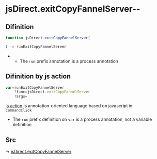 # jsDirect.exitCopyFannelServer--

## Difinition

```js.js
function jsDirect.exitCopyFannelServer(

) -> runExitCopyFannelServer
```

- - The `run` prefix annotation is a process annotation


## Difinition by js action

```js.js
var=runExitCopyFannelServer
	?func=jsDirect.exitCopyFannelServer
	?args=

```

[js action](#) is annotation-oriented language based on javascript in `CommandClick`

- The `run` prefix definition on `var` is a process annotation, not a variable definition

## Src

-> [jsDirect.exitCopyFannelServer](https://github.com/puutaro/CommandClick/blob/master/app/src/main/java/com/puutaro/commandclick/fragment_lib/terminal_fragment/js_interface/JsDirect.kt#L35)


